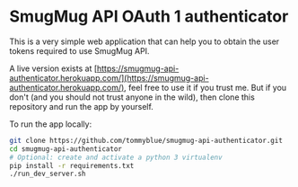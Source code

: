 # SmugMug API OAuth 1 authenticator

This is a very simple web application that can help you to obtain the user tokens required to
use SmugMug API.

A live version exists at [https://smugmug-api-authenticator.herokuapp.com/](https://smugmug-api-authenticator.herokuapp.com/), feel free to use it if you trust me. But if you don't (and you should not trust anyone in
the wild), then clone this repository and run the app by yourself.

To run the app locally:

```bash
git clone https://github.com/tommyblue/smugmug-api-authenticator.git
cd smugmug-api-authenticator
# Optional: create and activate a python 3 virtualenv
pip install -r requirements.txt
./run_dev_server.sh
```
